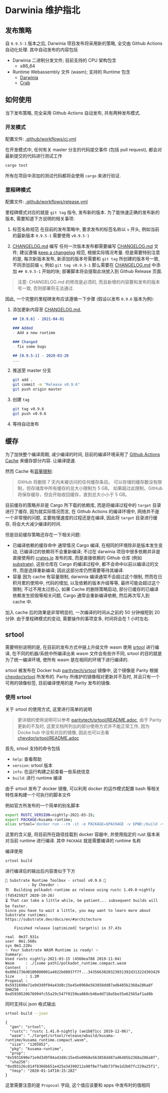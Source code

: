 Darwinia 维护指北
===

## 发布策略

自 `0.9.5-1` 版本之后, Darwinia 项目发布将采用新的策略, 全交由 Github Actions 自动化处理. 其中自动发布的内容包括

- Darwinia 二进制分发文件; 目前支持的 CPU 架构包含
	- x86_64
- Runtime Webassembly 文件 (wasm); 支持的 Runtime 包含
	- [Darwinia](../runtime/darwinia)
	- [Crab](../runtime/crab)

## 如何使用

当下发布策略, 完全采用 Github Actions 自动发布, 共有两种发布模式.


### 开发模式

配置文件: [.github/workflows/ci.yml](../.github/workflows/ci.yml)

在开发模式中, 任何有关 master 分支的代码提交事件 (包括 pull request), 都会对最新提交的代码进行测试工作

```bash
cargo test
```

所有在项目中添加的测试代码都将会使用 `cargo` 来进行验证.

### 里程碑模式

配置文件: [.github/workflows/release.yml](../.github/workflows/release.yml)

里程碑模式对应的就是 `git tag` 指令, 发布新的版本. 为了能快速正确的发布新的版本, 需要知道下方说明的相关事项:

1. 标签名称规范
   在目前的发布策略中, 要求发布的标签名称以 `v` 开头, 例如当前的最新版本 `0.9.5-1` 需要使用 `v0.9.5-1`

2. [CHANGELOG.md](../CHANGELOG.md) 编写
   任何一次版本发布都需要编写 [CHANGELOG.md](../CHANGELOG.md) 文件; 建议遵循 [keep a changelog](https://keepachangelog.com/zh-CN/1.0.0/) 规范, 根据实际情况考量. 但是需要特别注意的是, 每次新版本发布, 新添加的版本号需要和 `git tag` 所创建的版本号一致, 不同添加前缀 `v`, 例如 `git tag v0.9.5-1` 那么需要在 [CHANGELOG.md](../CHANGELOG.md) 中添加 `## 0.9.5-1` 开始的块; 部署脚本将会提取此块放入到 Github Release 页面.

> 注意: CHANGELOG.md 的修改是必须的, 而且新增的内容要和发布的版本号一致, 否则部署将无法通过.

因此, 一个完整的里程碑发布应该遵循一下步骤 (假设以发布 `0.9.6` 版本为例):


1. 添加更新内容至 [CHANGELOG.md](../CHANGELOG.md),
   ```markdown
   ## [0.9.6] - 2021-04-01

   ### Added
   - Add a new runtime

   ### Changed
   - fix some bugs

   ## [0.9.5-1] - 2020-03-20
   ...
   ```

2. 推送至 master 分支
   ```bash
   git add .
   git commit -m "Release v0.9.6"
   git push origin master
   ```

3. 创建 `tag`
   ```bash
   git tag v0.9.6
   git push v0.9.6
   ```

4. 等待自动发布

## 缓存

为了加快整个编译周期, 减少编译的时间, 目前的编译环境采用了 [Github Actions Cache](https://docs.github.com/cn/actions/guides/caching-dependencies-to-speed-up-workflows) 来缓存部分内容. 让编译提速.

然而 Cache 有[容量限制](https://docs.github.com/cn/actions/guides/caching-dependencies-to-speed-up-workflows#usage-limits-and-eviction-policy):

> GitHub 将删除 7 天内未被访问的任何缓存条目。 可以存储的缓存数没有限制，但存储库中所有缓存的总大小限制为 5 GB。 如果超过此限制，GitHub 将保存缓存，但会开始收回缓存，直到总大小小于 5 GB。

目前缓存的策略并非是 Cargo 所下载的依赖库, 而是将编译过程中的 `target` 目录进行了缓存, 因为就实际情况而言, 在 Github Actions 的编译环境中, 网络并不是一个非常慢的问题, 主要拖慢速度的过程还是在编译, 因此将 `target` 目录进行缓存, 将会大大减少编译的时间.

但是目前缓存策略还存在一下相关问题:

- 已编译依赖的缓存命中
  通常情况 Cargo 编译, 在相同的环境除非是版本发生变动, 已编译过的依赖将不会重新编译; 不过在 darwinia 项目中很多依赖并非是直接使用的 [crates.io](https://crates.io/) 发布的库, 而是直接依赖的 Github 仓库 (例如 [substrate](https://github.com/darwinia-network/substrate)), 这些仓库在 Cargo 的编译过程中, 都不会命中以前以编译过的文件, 而是选择重新编译; 因此这部分库仍然需要等待其编译.
- 容量
  因为 cache 有容量限制, darwinia 编译通常不会超过这个限制, 然而在日积月累的使用中, 代码的增加, 以及依赖的版本升级等等, 最终可能会超过这个限制; 不过不用太过担心, 如果 Cache 的删除策略启动, 部分已缓存的已编译依赖发生损毁等相关问题, Cargo 通常会重新编译依赖, 然后再次写入到 cache 中.

加入 cache 后的效果是非常明显的, 一次编译的时间从之前的 50 分钟缩短到 20 分钟. 由于里程碑模式的变动, 需要操作的事项变多, 时间将会在 1 小时左右.

## srtool

需要特别说明的是, 在目前的发布方式中链上升级文件 wasm 使用 [srtool](https://github.com/paritytech/srtool) 进行编译, 在不同的机器/系统中所编译出来 wasm 文件会有些许不同, srtool 的目的就是为了统一编译环境, 使所有 wasm 是在相同的环境下进行编译的.

srtool 被发布在 Docker hub [paritytech/srtool](https://hub.docker.com/r/paritytech/srtool) 镜像中, 这个镜像是 Parity 根据 [chevdor/srtool](https://gitlab.com/chevdor/srtool) 所发布的. Parity 所维护的镜像相对更新并不及时, 并且只有一个可用的镜像标签, 目前编译使用的是 Parity 发布的镜像.


### 使用 srtool


关于 srtool 的使用方式, 这里进行简单的说明

> 更详细的使用说明可以参考 [paritytech/srtool/README.adoc](https://github.com/paritytech/srtool/blob/master/README.adoc), 由于 Parity 更新的不及时, 这里文档所列出的部分使用方式并不能正常工作, 因为 Docke hub 中没有对应的镜像, 因此也可以去看 [chevdor/srtool/README.adoc](https://gitlab.com/chevdor/srtool/-/blob/master/README.adoc)


首先, srtool 支持的命令包括

- `help`: 查看帮助
- `version`: srtool 版本
- `info`: 在运行构建之前查看一些系统信息
- `build`: 进行 runtime 编译


由于 srtool 发布了 docker 镜像, 可以利用 docker 的运作模式配置 bash 等相关特性来构建一个可执行的脚本文件

例如官方所发布的一个简单的别名脚本

```bash
export RUSTC_VERSION=nightly-2021-03-15;
export PACKAGE=kusama-runtime;
alias srtool='docker run --rm -it -e PACKAGE=$PACKAGE -v $PWD:/build -v $TMPDIR/cargo:/cargo-home chevdor/srtool:$RUSTC_VERSION'
```

这里的含义是, 将目前所在路径挂载到 docker 容器中, 并使用指定的 rust 版本来对当前 runtime 进行编译. 其中 `PACKAGE` 就是需要编译的 runtime 名称


编译使用

```bash
srtool build
```

进行编译后的输出后内容类似于下方


```text
🧰 Substrate Runtime Toolbox - srtool v0.9.6 🧰
          - by Chevdor -
🏗  Building polkadot-runtime as release using rustc 1.49.0-nightly (fd542592f 2020-10-26)
⏳ That can take a little while, be patient... subsequent builds will be faster.
Since you have to wait a little, you may want to learn more about Substrate runtimes:
https://substrate.dev/docs/en/#architecture

    Finished release [optimized] target(s) in 37.43s

real  0m37.931s
user  0m1.560s
sys 0m3.220s
✨ Your Substrate WASM Runtime is ready! ✨
Summary:
Used rustc nightly-2021-03-15 (4560ea788 2019-11-04)
Wasm     : ./[some path]/polkadot_runtime.compact.wasm
Content  : 0x0061736d0100000001a4022b60037f7f...3435663020323031392d31322d303429
Size     : 1.1M
Proposal : 0x5931690e71e9d3d9f04a43d8c15e45e0968e563858dd87ad6485b2368a286a8f
SHA256   : 0xd5930520676994fc55a29c547f0159ea860cb46edd710a5be35e62565af1ad8b
```

同时支持以 json 格式输出

```bash
srtool build --json
```


```text
{
  "gen": "srtool",
  "rustc": "rustc 1.41.0-nightly (ae1b871cc 2019-12-06)",
  "wasm": "./target/srtool/release/wbuild/kusama-runtime/kusama_runtime.compact.wasm",
  "size": "1205052",
  "pkg": "kusama-runtime",
  "prop": "0x5931690e71e9d3d9f04a43d8c15e45e0968e563858dd87ad6485b2368a286a8f",
  "sha256": "0xd93126c814f8366b651e425e34390212a98f8e77a8b73f9e1d2b07fc229a25f1",
  "tmsp": "2020-01-14T10:15:28Z"
}
```

这里需要注意的是 `Proposal` 字段, 这个值应该要和 apps 中发布时的值相同

